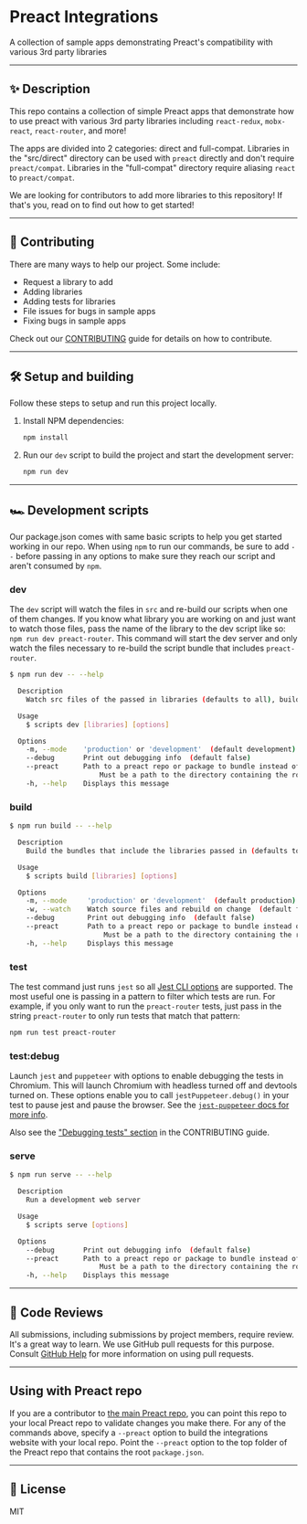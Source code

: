 # Preact Integrations

A collection of sample apps demonstrating Preact's compatibility with various 3rd party libraries

---

## ✨ Description

This repo contains a collection of simple Preact apps that demonstrate how to use preact with various 3rd party libraries including `react-redux`, `mobx-react`, `react-router`, and more!

The apps are divided into 2 categories: direct and full-compat. Libraries in the "src/direct" directory can be used with `preact` directly and don't require `preact/compat`. Libraries in the "full-compat" directory require aliasing `react` to `preact/compat`.

We are looking for contributors to add more libraries to this repository! If that's you, read on to find out how to get started!

---

## 🤝 Contributing

There are many ways to help our project. Some include:

- Request a library to add
- Adding libraries
- Adding tests for libraries
- File issues for bugs in sample apps
- Fixing bugs in sample apps

Check out our [CONTRIBUTING](CONTRIBUTING.md) guide for details on how to contribute.

---

## 🛠 Setup and building

Follow these steps to setup and run this project locally.

1. Install NPM dependencies:
   ```bash
   npm install
   ```

1. Run our `dev` script to build the project and start the development server:
   ```bash
   npm run dev
   ```

---

## 🏎 Development scripts

Our package.json comes with same basic scripts to help you get started working in our repo. When using `npm` to run our commands, be sure to add ` -- ` before passing in any options to make sure they reach our script and aren't consumed by `npm`.

### dev

The `dev` script will watch the files in `src` and re-build our scripts when one of them changes. If you know what library you are working on and just want to watch those files, pass the name of the library to the dev script like so: `npm run dev preact-router`. This command will start the dev server and only watch the files necessary to re-build the script bundle that includes `preact-router`.

```bash
$ npm run dev -- --help

  Description
    Watch src files of the passed in libraries (defaults to all), build them on change, and run a web server to serve them

  Usage
    $ scripts dev [libraries] [options]

  Options
    -m, --mode    'production' or 'development'  (default development)
    --debug       Print out debugging info  (default false)
    --preact      Path to a preact repo or package to bundle instead of the node_modules version.
		              Must be a path to the directory containing the root package.json in the Preact repo	 or package.
    -h, --help    Displays this message
```

### build

```bash
$ npm run build -- --help

  Description
    Build the bundles that include the libraries passed in (defaults to building all)

  Usage
    $ scripts build [libraries] [options]

  Options
    -m, --mode     'production' or 'development'  (default production)
    -w, --watch    Watch source files and rebuild on change  (default false)
    --debug        Print out debugging info  (default false)
    --preact       Path to a preact repo or package to bundle instead of the node_modules version.
		               Must be a path to the directory containing the root package.json in the Preact repo or package.
    -h, --help     Displays this message
```

### test

The test command just runs `jest` so all [Jest CLI options](https://jestjs.io/docs/en/cli) are supported. The most useful one is passing in a pattern to filter which tests are run. For example, if you only want to run the `preact-router` tests, just pass in the string `preact-router` to only run tests that match that pattern:

```bash
npm run test preact-router
```

### test:debug

Launch `jest` and `puppeteer` with options to enable debugging the tests in Chromium. This will launch Chromium with headless turned off and devtools turned on. These options enable you to call `jestPuppeteer.debug()` in your test to pause jest and pause the browser. See the [`jest-puppeteer` docs for more info](https://github.com/smooth-code/jest-puppeteer/tree/master/packages/jest-environment-puppeteer#globaljestpuppeteerdebug).

Also see the ["Debugging tests" section](./CONTRIBUTING.md#debugging-tests) in the CONTRIBUTING guide.

### serve

```bash
$ npm run serve -- --help

  Description
    Run a development web server

  Usage
    $ scripts serve [options]

  Options
    --debug       Print out debugging info  (default false)
    --preact      Path to a preact repo or package to bundle instead of the node_modules version.
		              Must be a path to the directory containing the root package.json in the Preact repo or package.
    -h, --help    Displays this message
```

---

## 👀 Code Reviews

All submissions, including submissions by project members, require review. It's a great way to learn. We use GitHub pull requests for this purpose. Consult [GitHub Help](https://help.github.com/articles/about-pull-requests/) for more information on using pull requests.

---

## Using with Preact repo

If you are a contributor to [the main Preact repo](https://github.com/preactjs/preact), you can point this repo to your local Preact repo to validate changes you make there. For any of the commands above, specify a `--preact` option to build the integrations website with your local repo. Point the `--preact` option to the top folder of the Preact repo that contains the root `package.json`.

---

## 🥂 License

MIT
